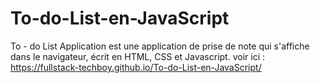# To-do-List-en-JavaScript
To - do List Application est une application de prise de note qui s'affiche dans le navigateur, écrit en HTML, CSS et Javascript.
voir ici : https://fullstack-techboy.github.io/To-do-List-en-JavaScript/
